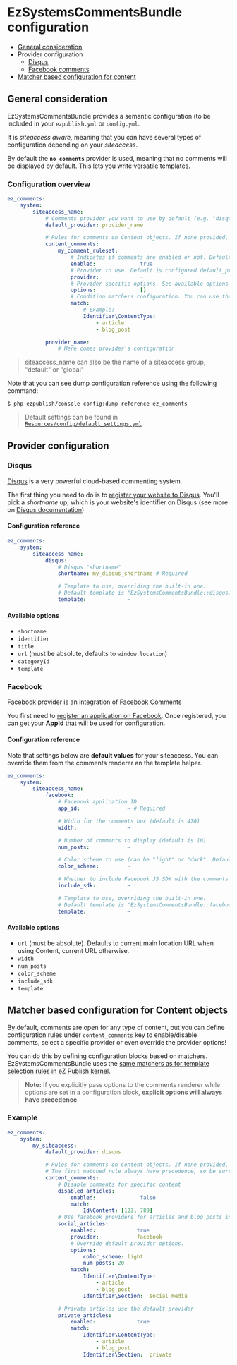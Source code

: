 # EzSystemsCommentsBundle configuration

* [General consideration](#general-consideration)
* Provider configuration
  * [Disqus](#disqus)
  * [Facebook comments](#facebook)
* [Matcher based configuration for content](#matcher-based-configuration-for-content-objects)

## General consideration
EzSystemsCommentsBundle provides a semantic configuration (to be included in your `ezpublish.yml` or `config.yml`.

It is *siteaccess aware*, meaning that you can have several types of configuration depending on your *siteaccess*.

By default the **`no_comments`** provider is used, meaning that no comments will be displayed by default.
This lets you write versatile templates.

### Configuration overview

```yaml
ez_comments:
    system:
        siteaccess_name:
            # Comments provider you want to use by default (e.g. "disqus").
            default_provider: provider_name

            # Rules for comments on Content objects. If none provided, commenting will be allowed for any type of content.
            content_comments:
                my_comment_ruleset:
                    # Indicates if comments are enabled or not. Default is true
                    enabled:              true
                    # Provider to use. Default is configured default_provider
                    provider:             ~
                    # Provider specific options. See available options for your provider.
                    options:              []
                    # Condition matchers configuration. You can use the same matchers as for selecting content view templates.
                    match:
                        # Example:
                        Identifier\ContentType:
                            - article
                            - blog_post

            provider_name:
                # Here comes provider's configuration
```

> siteaccess_name can also be the name of a siteaccess group, "default" or "global"

Note that you can see dump configuration reference using the following command:

```bash
$ php ezpublish/console config:dump-reference ez_comments
```

> Default settings can be found in [`Resources/config/default_settings.yml`](Resources/config/default_settings.yml)

## Provider configuration

### Disqus
[Disqus](https://disqus.com) is a very powerful cloud-based commenting system.

The first thing you need to do is to [register your website to Disqus](https://disqus.com/admin/signup/?utm_source=New-Site).
You'll pick a *shortname* up, which is your website's identifier on Disqus (see more on [Disqus documentation](http://help.disqus.com/customer/portal/articles/466208-what-s-a-shortname-))

#### Configuration reference

```yaml
ez_comments:
    system:
        siteaccess_name:
            disqus:
                # Disqus "shortname"
                shortname: my_disqus_shortname # Required

                # Template to use, overriding the built-in one.
                # Default template is "EzSystemsCommentsBundle::disqus.html.twig"
                template:             ~
```

#### Available options
* `shortname`
* `identifier`
* `title`
* `url` (must be absolute, defaults to `window.location`)
* `categoryId`
* `template`

### Facebook
Facebook provider is an integration of [Facebook Comments](https://developers.facebook.com/docs/reference/plugins/comments/)

You first need to [register an application on Facebook](https://developers.facebook.com/apps/).
Once registered, you can get your **AppId** that will be used for configuration.

#### Configuration reference
Note that settings below are **default values** for your siteaccess.
You can override them from the comments renderer an the template helper.

```yaml
ez_comments:
    system:
        siteaccess_name:
            facebook:
                # Facebook application ID
                app_id:               ~ # Required

                # Width for the comments box (default is 470)
                width:                ~

                # Number of comments to display (default is 10)
                num_posts:            ~

                # Color scheme to use (can be "light" or "dark". Default is "light"
                color_scheme:         ~

                # Whether to include Facebook JS SDK with the comments rendering. If set to false, you must include it on your own. Default is true.
                include_sdk:          ~

                # Template to use, overriding the built-in one.
                # Default template is "EzSystemsCommentsBundle::facebook.html.twig"
                template:             ~
```

#### Available options
* `url` (must be absolute). Defaults to current main location URL when using Content, current URL otherwise.
* `width`
* `num_posts`
* `color_scheme`
* `include_sdk`
* `template`


## Matcher based configuration for Content objects

By default, comments are open for any type of content, but you can define configuration rules under `content_comments` key to enable/disable comments,
select a specific provider or even override the provider options!

You can do this by defining configuration blocks based on matchers. EzSystemsCommentsBundle uses the [same matchers as for
template selection rules in eZ Publish kernel](https://confluence.ez.no/display/EZP/View+provider+configuration#Viewproviderconfiguration-Matchers).

> **Note:** If you explicitly pass options to the comments renderer while options are set in a configuration block,
> **explicit options will always have precedence**.

### Example
```yaml
ez_comments:
    system:
        my_siteaccess:
            default_provider: disqus

            # Rules for comments on Content objects. If none provided, commenting will be allowed for any type of content.
            # The first matched rule always have precedence, so be sure to set IDs first
            content_comments:
                # Disable comments for specific content
                disabled_articles:
                    enabled:              false
                    match:
                        Id\Content: [123, 789]
                # Use facebook providers for articles and blog posts in "social_media" section
                social_articles:
                    enabled:             true
                    provider:            facebook
                    # Override default provider options.
                    options:
                        color_scheme: light
                        num_posts: 20
                    match:
                        Identifier\ContentType:
                            - article
                            - blog_post
                        Identifier\Section:  social_media

                # Private articles use the default provider
                private_articles:
                    enabled:             true
                    match:
                        Identifier\ContentType:
                            - article
                            - blog_post
                        Identifier\Section:  private
```
